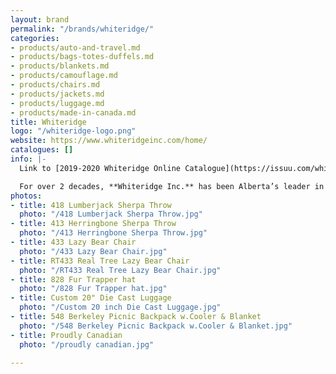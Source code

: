 ```yaml
---
layout: brand
permalink: "/brands/whiteridge/"
categories:
- products/auto-and-travel.md
- products/bags-totes-duffels.md
- products/blankets.md
- products/camouflage.md
- products/chairs.md
- products/jackets.md
- products/luggage.md
- products/made-in-canada.md
title: Whiteridge
logo: "/whiteridge-logo.png"
website: https://www.whiteridgeinc.com/home/
catalogues: []
info: |-
  Link to [2019-2020 Whiteridge Online Catalogue](https://issuu.com/whiteridgeinc/docs/wr_catalog_2019-2020-hires?fr=sMmE0NDE5NTk2Nw)

  For over 2 decades, **Whiteridge Inc.** has been Alberta’s leader in corporate, team, and recreational apparel.  Having grown from a 4 page flyer in 1997, their line has flourished to over 200 items. In 2014, the Whiteridge team was proud to introduce the Kuma line to its ever expanding products.
photos:
- title: 418 Lumberjack Sherpa Throw
  photo: "/418 Lumberjack Sherpa Throw.jpg"
- title: 413 Herringbone Sherpa Throw
  photo: "/413 Herringbone Sherpa Throw.jpg"
- title: 433 Lazy Bear Chair
  photo: "/433 Lazy Bear Chair.jpg"
- title: RT433 Real Tree Lazy Bear Chair
  photo: "/RT433 Real Tree Lazy Bear Chair.jpg"
- title: 828 Fur Trapper hat
  photo: "/828 Fur Trapper hat.jpg"
- title: Custom 20" Die Cast Luggage
  photo: "/Custom 20 inch Die Cast Luggage.jpg"
- title: 548 Berkeley Picnic Backpack w.Cooler & Blanket
  photo: "/548 Berkeley Picnic Backpack w.Cooler & Blanket.jpg"
- title: Proudly Canadian
  photo: "/proudly canadian.jpg"

---
```

